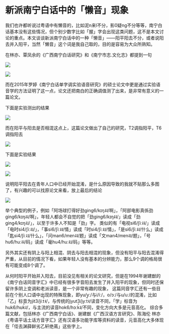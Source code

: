 # 新派南宁白话中的「懒音」现象

我们也许都听说过粤语中有懒音的，比如泥n来l不分，影0疑ng不分等等，南宁白话基本没有这些情况，但个别少数字比如「握」字会出现这类问题，这不是本文讨论的重点。本文谈谈新派南宁白话中的一种「懒音」——阳平阳去不分，或者说阳去并入阳平，当然「懒音」这个词是我自己取的，目的是容易为大众所熟知。

在林亦、覃凤余的《广西南宁白话研究》和《南宁市志.文化志》都提到一句

![](http://pcj4g4ziw.bkt.clouddn.com/image/section2.13/import.png)

![](http://pcj4g4ziw.bkt.clouddn.com/image/section2.13/import2.png)

而在2015年罗婷《南宁白话单字调实验语音研究》的硕士论文中更是通过实验语音学的方法证明了这一点，论文还把南白的正确调值测了出来，是非常有意义的一篇论文。

下面是实验测出的结果

![](http://pcj4g4ziw.bkt.clouddn.com/image/section2.13/import3.png)

而在阳平与阳去是否相混这点上，这篇论文做出了自己的研究，T2调指阳平，T6调指阳去

![](http://pcj4g4ziw.bkt.clouddn.com/image/section2.13/import4.png)

下面是实验结果

![](http://pcj4g4ziw.bkt.clouddn.com/image/section2.13/import5.png)

![](http://pcj4g4ziw.bkt.clouddn.com/image/section2.13/import6.png)

说明阳平阳去在青年人口中已经开始混淆，是什么原因导致的我就不贴那么多图了，有兴趣的可以找原论文来看，放上最后的结论

![](http://pcj4g4ziw.bkt.clouddn.com/image/section2.13/import7.png)

举个典型的例子，例如「阿场球打得好劲ging6/kɪŋ˨˨/啊」，「阿部电影真係劲ging6/kɪŋ˨˨/啊」，年轻人都会不自觉的把「劲ging6/kɪŋ˨˨/」读成「劲ging4/kɪŋ˨˩/」，以至于许多人不知是「劲」字。
类似的有「电视si6/ʃiː˨˨/」读成「电时si4/ʃiː˨˩/」，「事si6/ʃiː˨˨/情」读成「时si4/ʃiː˨˩/情」，「是si6/ʃiː˨˨/什么」读成「匙si4/ʃiː˨˩/什么」，「问man6/mɐn˨˨/题」读成「文man4/mɐn˨˩/题」，「号hu6/huː˨˨/码」读成「毫hu4/huː˨˩/码」等等。

另外其实还有阴上与阳上相混、阴去与阳去相混的现象，但没有阳平与阳去混淆得严重，从目前的情况下看，如果年轻人没有基本的分辨能力，那么9个调的格局很有可能变成8个调了。

从何时阳平开始并入阳去，目前没见有相关的论文研究，但是在1994年谢建猷的《南宁白话同音字汇》中已经有很多字音阳去发生了并入阳平的现象，但同时还保留许多阴上变调和老派读音，是一个非常有趣的现象，
这篇同音字汇还有一些目前在个别人口语中出现的特殊现象，即yu/yː/与i/iː/，o/ɔː/与u/uː/的混淆，比如「乙」标音为jit3/jiːt̚˧/，与传统的jyut3/jyːt̚˧/读音不同，「学」标音为huk6/hʊk̚˨/，与主流的读音hok6/hɔːk̚˨/不同，变化方向大多是元音高化。
综合多篇文献，包括林亦《广西南宁白话》、谢建猷《广西汉语方言研究》、陈海伦 林亦《粤语平话土话方音字汇》还有汉语多功能字库等资料的读音，元音高化大多体现在「佢去渊薛鲜劣乙轩绝蔫」这些字上。